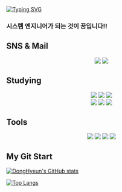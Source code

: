 [![Typing SVG](https://readme-typing-svg.demolab.com?font=Fira+Code&size=30&pause=1000&color=0080FF&center=true&width=435&lines=Hello%2C+I%E2%80%99m+Dong+hyeun.;System+Engineer)](https://git.io/typing-svg)

### 시스템 엔지니어가 되는 것이 꿈입니다!!

## SNS & Mail

<p align = "center" >
<a href="https://instagram.com/@ha2hi_zzx?igshid=MzNlNGNkZWQ4Mg=="><img src="https://img.shields.io/badge/ha2hi_zzx-E4405F?style=flat-square&logo=Instagram&logoColor=white"></a>
<img src="https://img.shields.io/badge/doddessto@gmail.com-EA4335?style=flat-square&logo=Gmail&logoColor=white"></a>
</p>

## Studying

<p align = "center" >
<img src="https://img.shields.io/badge/HTML-E34F26?style=flat-square&logo=HTML5&logoColor=white">
<img src="https://img.shields.io/badge/CSS3-1572B6?style=flat-square&logo=CSS3&logoColor=white">
<img src="https://img.shields.io/badge/JavaScript-F7DF1E?style=flat-square&logo=JavaScript&logoColor=white">
<br>
<img src="https://img.shields.io/badge/Oracle-F80000?style=flat-square-badge&logo=Oracle&logoColor=white">
<img src="https://img.shields.io/badge/C-A8B9CC?style=flat-square-badge&logo=C&logoColor=white">
<img src="https://img.shields.io/badge/Python-3776AB?style=flat-square-badge&logo=Python&logoColor=white">
</p>

## Tools

<p align = "center" >
<img src="https://img.shields.io/badge/Visual Studio Code-007ACC?style=flat-square&logo=VisualStudioCode&logoColor=white">
<img src="https://img.shields.io/badge/Git-F05032?style=flat-square&logo=Git&logoColor=white">
<img src="https://img.shields.io/badge/Github-181717?style=flat-square&logo=GitHub&logoColor=white">
<img src="https://img.shields.io/badge/Jupyter notebook-F37626?style=flat-square&logo=Jupyter&logoColor=white">
</p>

## My Git Start

[![DongHyeun's GitHub stats](https://github-readme-stats.vercel.app/api?username=ha2hizzx&theme=calm)](https://github.com/ha2hizzx/github-readme-stats)

[![Top Langs](https://github-readme-stats.vercel.app/api/top-langs/?username=ha2hizzx&layout=compact&theme=gruvbox)](https://github.com/ha2hizzx/github-readme-stats)
